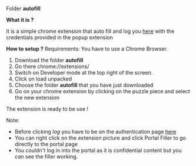 Folder **autofill**

**What it is ?**

It is a simple chrome extension that auto fill and log you [here](https://lu11edi-wa01/portalediV2/index.php) with the credentials provided in the popup extension

**How to setup ?**
Requirements: You have to use a Chrome Browser.
1. Download the folder **autofill**
2. Go there chrome://extensions/
3. Switch on Developer mode at the top right of the screen.
4. Click on load unpacked  
5. Choose the folder **autofill** that you have just downloaded
6. Go on your chrome extension by clicking on the puzzle piece and select the new extension

The extension is ready to be use !

Note: 
* Before clicking *log* you have to be on the  authentication page [here](https://lu11edi-wa01/portalediV2/index.php)
* You can right click on the extension picture and click Portal Filler to go directly to the portal page
* You couldn't log in into the portal as it is confidential content but you can see the filler working.

 

 


